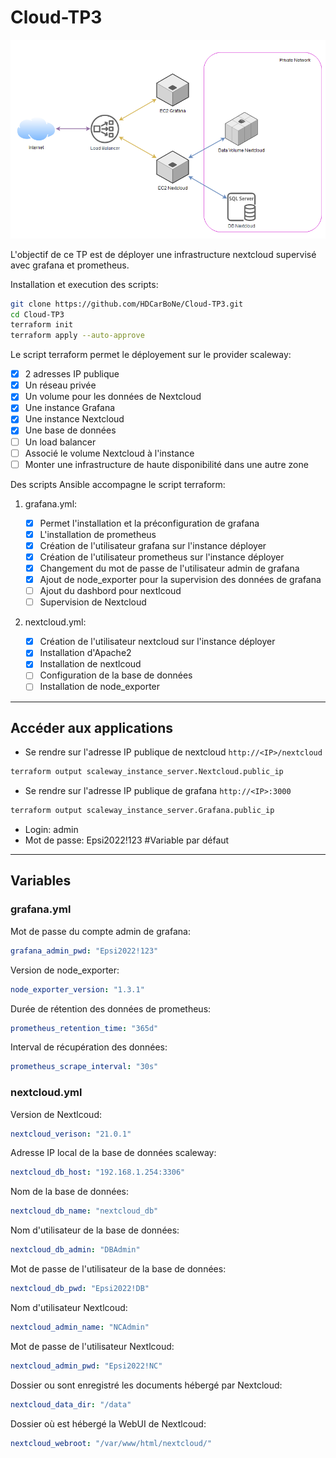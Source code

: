 # Cloud-TP3

![](./schéma.png)

L'objectif de ce TP est de déployer une infrastructure nextcloud supervisé avec grafana et prometheus.

Installation et execution des scripts:

```bash
git clone https://github.com/HDCarBoNe/Cloud-TP3.git
cd Cloud-TP3
terraform init
terraform apply --auto-approve
```

Le script terraform permet le déployement sur le provider scaleway:
- [x] 2 adresses IP publique
- [x] Un réseau privée
- [x] Un volume pour les données de Nextcloud
- [x] Une instance Grafana
- [x] Une instance Nextcloud
- [x] Une base de données
- [ ] Un load balancer
- [ ] Associé le volume Nextcloud à l'instance
- [ ] Monter une infrastructure de haute disponibilité dans une autre zone

Des scripts Ansible accompagne le script terraform:

1. grafana.yml:
    
    - [x] Permet l'installation et la préconfiguration de grafana
    - [x] L'installation de prometheus
    - [x] Création de l'utilisateur grafana sur l'instance déployer
    - [x] Création de l'utilisateur prometheus sur l'instance déployer
    - [x] Changement du mot de passe de l'utilisateur admin de grafana
    - [x] Ajout de node_exporter pour la supervision des données de grafana
    - [ ] Ajout du dashbord pour nextlcoud
    - [ ] Supervision de Nextcloud
2. nextcloud.yml:
    
    - [x] Création de l'utilisateur nextcloud sur l'instance déployer
    - [x] Installation d'Apache2
    - [x] Installation de nextlcoud  
    - [ ] Configuration de la base de données 
    - [ ] Installation de node_exporter

---
## Accéder aux applications

- Se rendre sur l'adresse IP publique de nextcloud `http://<IP>/nextcloud`
```bash
terraform output scaleway_instance_server.Nextcloud.public_ip
```

- Se rendre sur l'adresse IP publique de grafana `http://<IP>:3000`
```bash
terraform output scaleway_instance_server.Grafana.public_ip
```

  + Login: admin
  + Mot de passe: Epsi2022!123 #Variable par défaut

---

## Variables

### grafana.yml

Mot de passe du compte admin de grafana:
```yml
grafana_admin_pwd: "Epsi2022!123"
```

Version de node_exporter:
```yml
node_exporter_version: "1.3.1"
```

Durée de rétention des données de prometheus:
```yml
prometheus_retention_time: "365d"
```

Interval de récupération des données:
```yml
prometheus_scrape_interval: "30s"
```

### nextcloud.yml

Version de Nextlcoud:
```yml
nextcloud_verison: "21.0.1"
```

Adresse IP local de la base de données scaleway:
```yml
nextcloud_db_host: "192.168.1.254:3306"
```

Nom de la base de données:
```yml
nextcloud_db_name: "nextcloud_db"
```

Nom d'utilisateur de la base de données:
```yml
nextcloud_db_admin: "DBAdmin"
```

Mot de passe de l'utilisateur de la base de données:
```yml
nextcloud_db_pwd: "Epsi2022!DB"
```

Nom d'utilisateur Nextlcoud:
```yml
nextcloud_admin_name: "NCAdmin"
```

Mot de passe de l'utilisateur Nextlcoud:
```yml
nextcloud_admin_pwd: "Epsi2022!NC"
```

Dossier ou sont enregistré les documents hébergé par Nextcloud:
```yml
nextcloud_data_dir: "/data"
```

Dossier où est hébergé la WebUI de Nextlcoud:
```yml
nextcloud_webroot: "/var/www/html/nextcloud/"
```